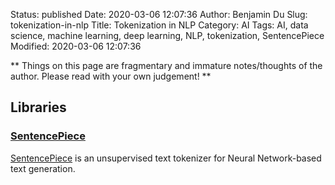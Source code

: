 Status: published
Date: 2020-03-06 12:07:36
Author: Benjamin Du
Slug: tokenization-in-nlp
Title: Tokenization in NLP
Category: AI
Tags: AI, data science, machine learning, deep learning, NLP, tokenization, SentencePiece
Modified: 2020-03-06 12:07:36

**
Things on this page are fragmentary and immature notes/thoughts of the author.
Please read with your own judgement!
**



## Libraries

### [SentencePiece](https://github.com/google/sentencepiece)
[SentencePiece](https://github.com/google/sentencepiece)
is an unsupervised text tokenizer for Neural Network-based text generation.
